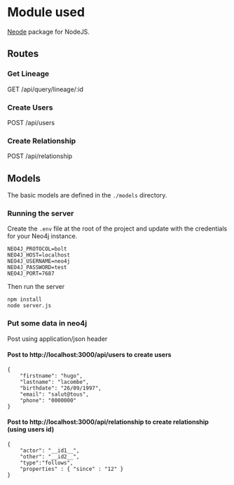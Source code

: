 # Module used

[Neode](http://github.com/adam-cowley/neode) package for NodeJS.

## Routes

### Get Lineage

GET /api/query/lineage/:id

### Create Users

POST /api/users

### Create Relationship

POST /api/relationship

## Models

The basic models are defined in the `./models` directory.

### Running the server
Create the `.env` file at the root of the project and update with the credentials for your Neo4j instance.

```
NEO4J_PROTOCOL=bolt
NEO4J_HOST=localhost
NEO4J_USERNAME=neo4j
NEO4J_PASSWORD=test
NEO4J_PORT=7687
```

Then run the server

```
npm install
node server.js
```
### Put some data in neo4j

Post using application/json header

#### Post to http://localhost:3000/api/users to create users
```
{
    "firstname": "hugo",
    "lastname": "lacombe",
    "birthdate": "26/09/1997",
    "email": "salut@tous",
    "phone": "0000000"
}
```

#### Post to http://localhost:3000/api/relationship to create relationship (using users id)
```
{
	"actor": "__id1__",
	"other": "__id2__",
	"type":"follows",
	"properties" : { "since" : "12" }
}
```